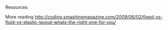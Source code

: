 Resources

More reading
http://coding.smashingmagazine.com/2009/06/02/fixed-vs-fluid-vs-elastic-layout-whats-the-right-one-for-you/